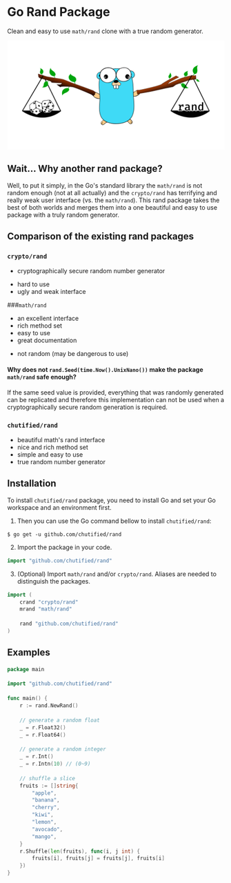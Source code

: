 # Go Rand Package

Clean and easy to use `math/rand` clone with a true random generator.

![Rand package logo](img/rand.svg)

## Wait... Why another rand package?

Well, to put it simply, in the Go's standard library the `math/rand` is not random
enough (not at all actually) and the `crypto/rand` has terrifying and really weak
user interface (vs. the `math/rand`). This rand package takes the best of both worlds
and merges them into a one beautiful and easy to use package with a truly random generator.

## Comparison of the existing rand packages

### `crypto/rand`

  * cryptographically secure random number generator
  + hard to use
  + ugly and weak interface

###`math/rand`

  * an excellent interface 
  * rich method set
  * easy to use
  * great documentation 
  + not random (may be dangerous to use)

#### Why does not `rand.Seed(time.Now().UnixNano())` make the package `math/rand` safe enough?

If the same seed value is provided, everything that was randomly generated can be replicated
and therefore this implementation can not be used when a cryptographically secure random
generation is required.

### `chutified/rand`

  * beautiful math's rand interface 
  * nice and rich method set
  * simple and easy to use
  * true random number generator

## Installation

To install `chutified/rand` package, you need to install Go and set your Go workspace and an environment first.

1. Then you can use the Go command bellow to install `chutified/rand`:

```shell
$ go get -u github.com/chutified/rand
```

2. Import the package in your code.

```go
import "github.com/chutified/rand"
```

3. (Optional) Import `math/rand` and/or `crypto/rand`. Aliases are needed to distinguish the packages.

```go
import (
    crand "crypto/rand"
    mrand "math/rand"
  
    rand "github.com/chutified/rand"
)
```
## Examples

```go
package main

import "github.com/chutified/rand"

func main() {
	r := rand.NewRand()
	
	// generate a random float
	_ = r.Float32()
	_ = r.Float64()
	
	// generate a random integer
	_ = r.Int()
	_ = r.Intn(10) // (0~9)
	
	// shuffle a slice
	fruits := []string{
		"apple",
		"banana",
		"cherry",
		"kiwi",
		"lemon",
		"avocado",
		"mango",
	}
	r.Shuffle(len(fruits), func(i, j int) {
		fruits[i], fruits[j] = fruits[j], fruits[i]
	})
}
```

